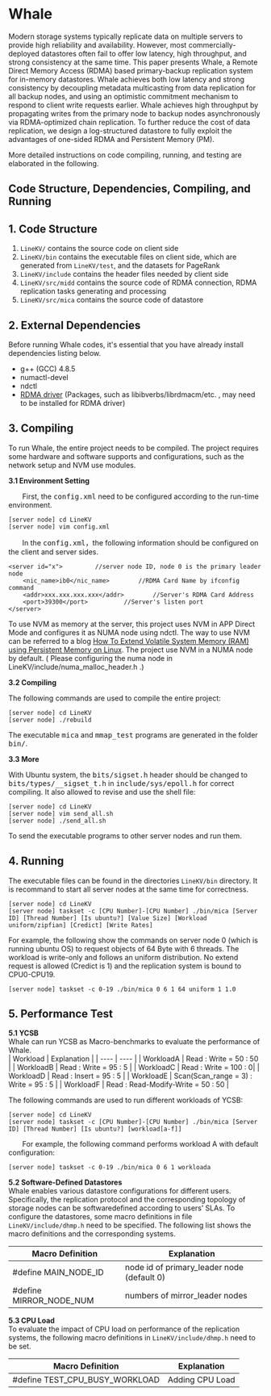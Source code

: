 # Whale

Modern storage systems typically replicate data on multiple servers to provide high reliability and availability. However, most commercially-deployed datastores often fail to offer low latency, high throughput, and strong consistency at the same time. This paper presents Whale, a Remote Direct Memory Access (RDMA) based primary-backup replication system for in-memory datastores. Whale achieves both low latency and strong consistency by decoupling metadata multicasting from data replication for all backup nodes, and using an optimistic commitment mechanism to respond to client write requests earlier. Whale achieves high throughput by propagating writes from the primary node to backup nodes asynchronously via RDMA-optimized chain replication. To further reduce the cost of data replication, we design a log-structured datastore to fully exploit the advantages of one-sided RDMA and Persistent Memory (PM).  

More detailed instructions on code compiling, running, and testing are elaborated in the following.


Code Structure, Dependencies, Compiling, and Running
------------
## 1. Code Structure
 1. `LineKV/` contains the source code on client side  
 2. `LineKV/bin` contains the executable files on client side, which are generated from `LineKV/test`, and the datasets for PageRank
 3. `LineKV/include` contains the header files needed by client side   
 4. `LineKV/src/midd` contains the source code of RDMA connection, RDMA replication tasks generating and processing  
 5. `LineKV/src/mica` contains the source code of datastore


## 2. External Dependencies  
Before running Whale codes, it's essential that you have already install dependencies listing below.

* g++ (GCC) 4.8.5
* numactl-devel
* ndctl
* [RDMA driver](https://www.mellanox.com/products/infiniband-drivers/linux/mlnx_ofed) (Packages, such as libibverbs/librdmacm/etc. , may need to be installed for RDMA driver)  

## 3. Compiling 
To run Whale, the entire project needs to be compiled. The project requires some hardware and software supports and configurations, such as the network setup and NVM use modules.

**3.1 Environment Setting**    

&#160; &#160; &#160; &#160;First, the <kbd>config.xml</kbd> need to be configured according to the run-time environment.  
```
[server node] cd LineKV
[server node] vim config.xml
```
&#160; &#160; &#160; &#160;In the <kbd>config.xml</kbd>，the following information should be configured on the client and server sides.  
```
<server id="x">         //server node ID, node 0 is the primary leader node  
    <nic_name>ib0</nic_name>        //RDMA Card Name by ifconfig command
    <addr>xxx.xxx.xxx.xxx</addr>        //Server's RDMA Card Address
    <port>39300</port>          //Server's listen port
</server>
```

To use NVM as memory at the server, this project uses NVM in APP Direct Mode and configures it as NUMA node using ndctl. The way to use NVM can be referred to a blog [How To Extend Volatile System Memory (RAM) using Persistent Memory on Linux](https://stevescargall.com/2019/07/09/how-to-extend-volatile-system-memory-ram-using-persistent-memory-on-linux/?tdsourcetag=s_pctim_aiomsg). The project use NVM in a NUMA node by default. ( Please configuring the numa node in LineKV/include/numa_malloc_header.h .)


**3.2 Compiling** 

The following commands are used to compile the entire project:
```
[server node] cd LineKV
[server node] ./rebuild
```

The executable <kbd>mica</kbd> and <kbd>mmap_test</kbd> programs are generated in the folder <kbd>bin/</kbd>.

**3.3 More**

With Ubuntu system, the <kbd>bits/sigset.h</kbd> header should be changed to <kbd>bits/types/__sigset_t.h</kbd> in <kbd>include/sys/epoll.h</kbd> for correct compiling. It also allowed to revise and use the shell file:
```
[server node] cd LineKV
[server node] vim send_all.sh
[server node] ./send_all.sh
```
To send the executable programs to other server nodes and run them.

## 4. Running   
The executable files can be found in the directories `LineKV/bin` directory. It is recommand to start all server nodes at the same time for correctness.
```
[server node] cd LineKV
[server node] taskset -c [CPU Number]-[CPU Number] ./bin/mica [Server ID] [Thread Number] [Is ubuntu?] [Value Size] [Workload uniform/zipfian] [Credict] [Write Rates]
```

For example, the following show the commands on server node 0 (which is running ubuntu OS) to request objects of 64 Byte with 6 threads. The workload is write-only and follows an uniform distribution. No extend request is allowed (Credict is 1) and the replication system is bound to CPU0-CPU19. 
```
[server node] taskset -c 0-19 ./bin/mica 0 6 1 64 uniform 1 1.0
```
  
## 5. Performance Test 

**5.1 YCSB**  
Whale can run YCSB as Macro-benchmarks to evaluate the performance of Whale.  
|  Workload  | Explanation  |
|  ----  | ----  |
| WorkloadA | Read : Write = 50 : 50 |
| WorkloadB | Read : Write = 95 : 5 |
| WorkloadC | Read : Write = 100 : 0|
| WorkloadD | Read : Insert = 95 : 5 |
| WorkloadE | Scan(Scan_range = 3) : Write = 95 : 5 |
| WorkloadF | Read : Read-Modify-Write = 50 : 50 |

The following commands are used to run different workloads of YCSB:
```
[server node] cd LineKV
[server node] taskset -c [CPU Number]-[CPU Number] ./bin/mica [Server ID] [Thread Number] [Is ubuntu?] [workload[a-f]] 
```
&#160; &#160; &#160; &#160;For example, the following command performs workload A with default configuration:
```
[server node] taskset -c 0-19 ./bin/mica 0 6 1 workloada
```  
**5.2 Software-Defined Datastores**  
Whale enables various datastore configurations for different users. Specifically, the replication protocol and the corresponding topology of storage nodes can be softwaredefined according to users’ SLAs. To configure the datastores, some macro definitions in file `LineKV/include/dhmp.h` need to be specified. The following list shows the macro definitions and the corresponding systems.


|  Macro Definition  | Explanation |
|  ----  | ----  |
| #define MAIN_NODE_ID | node id of primary_leader node (default 0) |
| #define MIRROR_NODE_NUM | numbers of mirror_leader nodes |



**5.3 CPU Load**  
To evaluate the impact of CPU load on performance of the replication systems, the following macro definitions in `LineKV/include/dhmp.h` need to be set.

|  Macro Definition   | Explanation |
|  ----  | ----  |
| #define TEST_CPU_BUSY_WORKLOAD  | Adding CPU Load |







